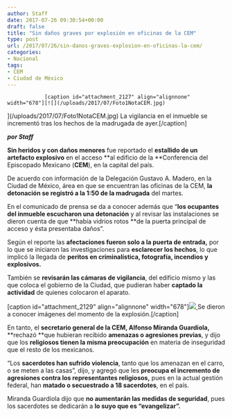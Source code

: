 ```yaml
---
author: Staff
date: 2017-07-26 09:30:54+00:00
draft: false
title: "Sin daños graves por explosión en oficinas de la CEM"
type: post
url: /2017/07/26/sin-danos-graves-explosion-en-oficinas-la-cem/
categories:
- Nacional
tags:
- CEM
- Ciudad de México
---
```



				[caption id="attachment_2127" align="alignnone" width="678"][![](/uploads/2017/07/Foto1NotaCEM.jpg)
](/uploads/2017/07/Foto1NotaCEM.jpg) La vigilancia en el inmueble se incrementó tras los hechos de la madrugada de ayer.[/caption]

_**por Staff**_

**Sin heridos y con daños menores** fue reportado el **estallido de un artefacto explosivo** en el acceso **al edificio de la **Conferencia del Episcopado Mexicano (**CEM**), en la capital del país.

De acuerdo con información de la Delegación Gustavo A. Madero, en la Ciudad de México, área en que se encuentran las oficinas de la CEM, **la detonación se registró a la 1:50 de la madrugada** del martes.

En el comunicado de prensa se da a conocer además que “**los ocupantes del inmueble escucharon una detonación** y al revisar las instalaciones se dieron cuenta de que **había vidrios rotos **de la puerta principal de acceso y ésta presentaba daños”.

Según el reporte las **afectaciones fueron solo a la puerta de entrada,** por lo que se iniciaron las investigaciones para **esclarecer los hechos**, lo que implicó la llegada de **peritos en criminalística, fotografía, incendios y explosivos.**

También se **revisarán las cámaras de vigilancia**, del edificio mismo y las que coloca el gobierno de la Ciudad, que pudieran haber **captado la actividad** de quienes colocaron el aparato.

[caption id="attachment_2129" align="alignnone" width="678"][![](/uploads/2017/07/Foto2NotaCEM.jpg)
](/uploads/2017/07/Foto2NotaCEM.jpg) Se dieron a conocer imágenes del momento de la explosión.[/caption]

En tanto, el **secretario general de la CEM, Alfonso Miranda Guardiola,** **rechazó **que hubieran recibido **amenazas o agresiones previas**, y dijo que los **religiosos tienen la misma preocupación** en materia de inseguridad que el resto de los mexicanos.

“Los **sacerdotes han sufrido violencia**, tanto que los amenazan en el carro, o se meten a las casas”, dijo, y agregó que les **preocupa el incremento de agresiones contra los representantes religiosos,** pues en la actual gestión federal, han **matado o secuestrado a 18 sacerdotes**, en el país.

Miranda Guardiola dijo que **no aumentarán las medidas de seguridad**, pues los sacerdotes se dedicarán a **lo suyo que es “evangelizar”.**		
